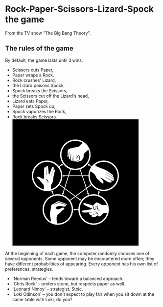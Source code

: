 # Rock-Paper-Scissors-Lizard-Spock the game
From the TV show  "The Big Bang Theory".

## The rules of the game
By default, the game lasts until 3 wins.


- Scissors cuts Paper,
- Paper wraps a Rock,
- Rock crushes' Lizard,
- the Lizard poisons Spock,
- Spock breaks the Scissors,
- the Scissors cut off the Lizard's head,
- Lizard eats Paper,
- Paper sets Spock up,
- Spock vaporizes the Rock,
- Rock breaks Scissors
  <br>
  ![](https://github.com/AE563/-RPSSL-the-game/blob/main/static/images/rpsls_rule.jpg)

At the beginning of each game, the computer randomly chooses one of several opponents.
Some opponent may be encountered more often; they have different probabilities of appearing.
Every opponent has his own list of preferences, strategies.

- 'Norman Reedus' – tends toward a balanced approach.
- 'Chris Rock' – prefers stone, but respects paper as well.
- 'Leonard Nimoy' – strategist, Stoic.
- 'Loki Odinson' – you don't expect to play fair when you sit down at the same table with Loki, do you?
